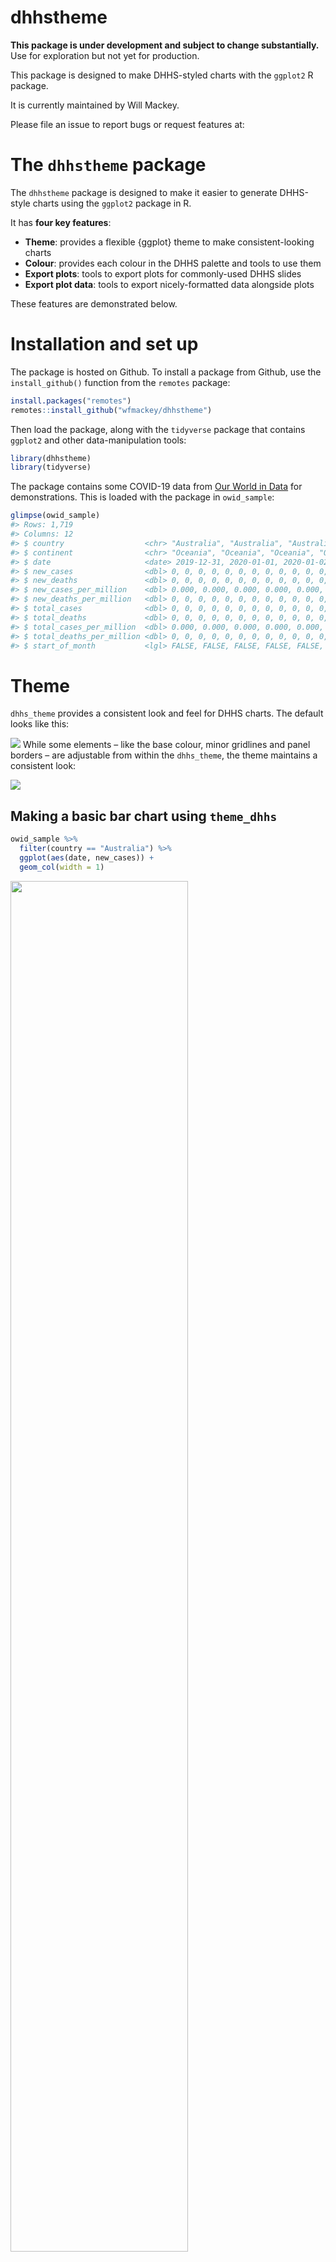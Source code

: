 
<!-- README.md is generated from README.Rmd. Please edit that file -->

# dhhstheme

<!-- badges: start -->

<!-- badges: end -->

**This package is under development and subject to change
substantially.** Use for exploration but not yet for production.

This package is designed to make DHHS-styled charts with the `ggplot2` R
package.

It is currently maintained by Will Mackey.

Please file an issue to report bugs or request features at:

# The `dhhstheme` package

The `dhhstheme` package is designed to make it easier to generate
DHHS-style charts using the `ggplot2` package in R.

It has **four key features**:

  - **Theme**: provides a flexible {ggplot} theme to make
    consistent-looking charts
  - **Colour**: provides each colour in the DHHS palette and tools to
    use them
  - **Export plots**: tools to export plots for commonly-used DHHS
    slides
  - **Export plot data**: tools to export nicely-formatted data
    alongside plots

These features are demonstrated below.

# Installation and set up

The package is hosted on Github. To install a package from Github, use
the `install_github()` function from the `remotes` package:

``` r
install.packages("remotes")
remotes::install_github("wfmackey/dhhstheme")
```

Then load the package, along with the `tidyverse` package that contains
`ggplot2` and other data-manipulation tools:

``` r
library(dhhstheme)
library(tidyverse)
```

The package contains some COVID-19 data from [Our World in
Data](https://ourworldindata.org/coronavirus) for demonstrations. This
is loaded with the package in `owid_sample`:

``` r
glimpse(owid_sample)
#> Rows: 1,719
#> Columns: 12
#> $ country                  <chr> "Australia", "Australia", "Australia", "Aust…
#> $ continent                <chr> "Oceania", "Oceania", "Oceania", "Oceania", …
#> $ date                     <date> 2019-12-31, 2020-01-01, 2020-01-02, 2020-01…
#> $ new_cases                <dbl> 0, 0, 0, 0, 0, 0, 0, 0, 0, 0, 0, 0, 0, 0, 0,…
#> $ new_deaths               <dbl> 0, 0, 0, 0, 0, 0, 0, 0, 0, 0, 0, 0, 0, 0, 0,…
#> $ new_cases_per_million    <dbl> 0.000, 0.000, 0.000, 0.000, 0.000, 0.000, 0.…
#> $ new_deaths_per_million   <dbl> 0, 0, 0, 0, 0, 0, 0, 0, 0, 0, 0, 0, 0, 0, 0,…
#> $ total_cases              <dbl> 0, 0, 0, 0, 0, 0, 0, 0, 0, 0, 0, 0, 0, 0, 0,…
#> $ total_deaths             <dbl> 0, 0, 0, 0, 0, 0, 0, 0, 0, 0, 0, 0, 0, 0, 0,…
#> $ total_cases_per_million  <dbl> 0.000, 0.000, 0.000, 0.000, 0.000, 0.000, 0.…
#> $ total_deaths_per_million <dbl> 0, 0, 0, 0, 0, 0, 0, 0, 0, 0, 0, 0, 0, 0, 0,…
#> $ start_of_month           <lgl> FALSE, FALSE, FALSE, FALSE, FALSE, FALSE, FA…
```

# Theme

`dhhs_theme` provides a consistent look and feel for DHHS charts. The
default looks like this:

![](man/figures/dhhs_theme_figures/Slide1.png) While some elements –
like the base colour, minor gridlines and panel borders – are adjustable
from within the `dhhs_theme`, the theme maintains a consistent look:

![](man/figures/dhhs_theme_figures/Slide2.png)

## Making a basic bar chart using `theme_dhhs`

``` r
owid_sample %>% 
  filter(country == "Australia") %>% 
  ggplot(aes(date, new_cases)) + 
  geom_col(width = 1)
```

<img src="man/figures/README-base_col-1.png" width="75%" style="display: block; margin: auto auto auto 0;" />

To add the DHHS theme, add `theme_dhhs`:

``` r
owid_sample %>% 
  filter(country == "Australia") %>% 
  ggplot(aes(date, new_cases)) + 
  geom_col(width = 1) +
  theme_dhhs()
```

<img src="man/figures/README-theme_col-1.png" width="75%" style="display: block; margin: auto auto auto 0;" />

You can use the pre-set DHHS colours (see next section) to `fill` the
plot, and add a DHHS y-axis:

``` r
owid_sample %>% 
  filter(country == "Australia") %>% 
  ggplot(aes(date, new_cases)) + 
  geom_col(width = 1,
           fill = dhhs_navy) +
  theme_dhhs() + 
  dhhs_y_continuous()
```

<img src="man/figures/README-theme_col2-1.png" width="75%" style="display: block; margin: auto auto auto 0;" />

Finally, adding titles and labels:

``` r
aus_cases <- owid_sample %>% 
  filter(country == "Australia") %>% 
  ggplot(aes(date, new_cases)) + 
  geom_col(width = 1,
           fill = dhhs_navy) +
  theme_dhhs() +
  dhhs_y_continuous() +
  labs(title = "Australia's second wave",
       subtitle = "Daily COVID-19 cases in Australia",
       x = NULL,
       y = NULL,
       caption = "Source: Our World in Data (ourworldindata.org/coronavirus).")

aus_cases
```

<img src="man/figures/README-theme_col3-1.png" width="75%" style="display: block; margin: auto auto auto 0;" />

# Colours

`dhhstheme` comes with lazily-loaded DHHS hex values. After `dhhstheme`
has been loaded with `library(dhhstheme)`, use a colour by typing
`dhhs_` and the colour name. E.g.:

``` r
dhhs_pink
#> [1] "#D50032"
dhhs_navy
#> [1] "#201547"
dhhs_blue
#> [1] "#004EA8"
dhhs_blue1
#> [1] "#E0EAF5"
```

The colours are sourced from the *DHHS Visual style guide for staff
preparing Word documents and Powerpoint presentations*. They are:

![](man/figures/dhhs_theme_figures/Slide3.png)

Two helper functions are provided to assist in selecting a colour
palette for your chart: `dhhs_colour_continuous()` and
`dhhs_fill_continuous()`. These can be used to assign colour or fill
`geoms` to a DHHS palette:

``` r
owid_sample %>% 
  filter(start_of_month,
         country %in% c("United States",
                        "Sweden",
                        "France")) %>% 
  ggplot(aes(total_cases_per_million, total_deaths_per_million,
             colour = country)) + 
  geom_point(size = 4) + 
  theme_dhhs(legend = "top") +
  dhhs_y_continuous() +
  dhhs_x_continuous(labels = scales::comma) + 
  dhhs_colour_manual(4) +
  labs(title = "More COVID-19 cases have led to more deaths",
       subtitle = "COVID-19 deaths per million population",
       x = "COVID-19 cases per million population",
       y = NULL,
       colour = NULL,
       caption = "Source: Our World in Data (ourworldindata.org/coronavirus).")
```

<img src="man/figures/README-dhhs_colour1-1.png" width="75%" style="display: block; margin: auto auto auto 0;" />

Alternatively, you can provide your own colour combinations using a
`value` argument:

``` r
owid_plot <- owid_sample %>% 
  filter(start_of_month,
         country %in% c("United States",
                        "Sweden",
                        "France")) %>% 
  ggplot(aes(total_cases_per_million, total_deaths_per_million,
             colour = country)) + 
  geom_point(size = 4) + 
  theme_dhhs(legend = "top", panel_borders = "border") +
  dhhs_y_continuous() +
  dhhs_x_continuous(labels = scales::comma) + 
  dhhs_colour_manual(values = c(dhhs_pink4, dhhs_green4, dhhs_blue4, dhhs_purple4)) +
  labs(title = "More COVID-19 cases have led to more deaths",
       subtitle = "COVID-19 deaths per million population",
       x = "COVID-19 cases per million population",
       y = NULL,
       colour = NULL,
       caption = "Source: Our World in Data (ourworldindata.org/coronavirus).")

owid_plot
```

<img src="man/figures/README-dhhs_colour2-1.png" width="75%" style="display: block; margin: auto auto auto 0;" />

## Saving a chart

The `dhhs_save` function is a wrapper around `ggsave` with pre-set sizes
and features commonly used in exporting charts at DHHS.

``` r
dhhs_save("data-raw/owid_plot.png", 
          plot_object = owid_plot)
#> Exporting plots for the large template
#>  - saving data-raw/owid_plot.png
```

This is designed to reduce ugly post-production re-sizing:

![](man/figures/dhhs_theme_figures/Slide4.png)

By default, this will save a ‘whole’ sized plot, which will fit the
whole **plotting** area of a DHHS Powerpoint slide. Often we will want
plots that cover half or a third of a slide, or to just cover the top or
bottom. We can use the `type` argument and one of nine pre-set sizes:

  - `"whole"`: The default. Use for a plot covering the whole body of a
    DHHS slide.
  - `"half"`: Use for a tall plot covering the full left or right side a
    normal DHHS slide.
  - `"third"`: Use for a tall plot covering roughly one-third of the
    horizontal space on a DHHS slide.
  - `"short-whole"`: Use for a short plot covering half the body of a
    DHHS slide.
  - `"short-half"`: Use for a short plot covering half of the left or
    right side of a DHHS slide.
  - `"short-third"`: Use for a short plot covering roughly one-third of
    the horizontal space on a normal DHHS slide.
  - `"all"`: Export all of the above in a folder called `file_path`.

For example:

``` r
dhhs_save("data-raw/owid_plot.png", 
          plot_object = owid_plot,
          type = "half")
#> Exporting plots for the large template
#>  - saving data-raw/owid_plot.png
```

Choosing ‘all’ will create a folder called `file_path` (sans extension)
and populate it with all possible chart types:

``` r
dhhs_save("data-raw/owid_plot.png", 
          plot_object = owid_plot,
          type = "all")
#> Exporting plots for the large template
#> Saving all types in data-raw/owid_plot
#>  - saving data-raw/owid_plot/owid_plot-whole.png
#>  - saving data-raw/owid_plot/owid_plot-half.png
#>  - saving data-raw/owid_plot/owid_plot-third.png
#>  - saving data-raw/owid_plot/owid_plot-short.png
#>  - saving data-raw/owid_plot/owid_plot-short-half.png
#>  - saving data-raw/owid_plot/owid_plot-short-third.png
#>  - exporting Excel data to: data-raw/owid_plot/owid_plot.xlsx
```

Additionally, because there are three commonly-used templates with
different sizes, you can tell `dhhs_save` the template you are using
with `ppt_size`. This takes one of three options:

  - `"large"`: for large Powerpoints with height 26.67 and width
    35.56cm.
  - `"normal43`: for standard 4:3 Powerpoints with height 19.05 and
    width 25.4cm.
  - `"normal169"`: for wide standard 16:9 Powerpoints with height 19.05
    and width 33.87cm.

These are applied alongside the `type` argument. For example, to save a
plot that takes up half the plotting area on the standard 16:9 DHHS
template:

``` r
dhhs_save("data-raw/owid_plot.png", 
          plot_object = owid_plot,
          type = "half",
          ppt_size = "normal169")
#> Exporting plots for the normal169 template
#>  - saving data-raw/owid_plot.png
```

# Exporting chart data

The `dhhs_save` function can create an Excel file that contains your
plot and the data used to make it. This can be called using the
`export_chartdata` argument:

``` r
dhhs_save("data-raw/owid_plot.png", 
          plot_object = owid_plot,
          export_chartdata = TRUE)
#> Exporting plots for the large template
#>  - saving data-raw/owid_plot/owid_plot-whole.png
#>  - exporting Excel data to: data-raw/owid_plot/owid_plot.xlsx
```

By default, this will export *only* the variables that are used in the
chart. To add additional variables, use the `add_vars` argument:

``` r
dhhs_save("data-raw/owid_plot.png", 
          plot_object = owid_plot,
          export_chartdata = TRUE, 
          add_vars = "date")
#> Exporting plots for the large template
#>  - saving data-raw/owid_plot/owid_plot-whole.png
#>  - exporting Excel data to: data-raw/owid_plot/owid_plot.xlsx
```

Which creates an Excel file with the variables
`total_cases_per_million`, `total_deaths_per_million`, `country` and
`date`:

![](man/figures/dhhs_theme_figures/Slide5.png)

# Exporting the data of multiple charts

The `save_chartdata` function, which is called by `dhhs_theme` when
exporting the Excel file, can be called directly. If you provide it with
a list of plots, it will create a single Excel file with a cover page
and one sheet per plot. For example:

``` r
save_chartdata("data-raw/owid_plot.xlsx", 
               object = list(owid_plot, aus_cases))
```

creates an Excel file with a cover page, adds a sheet for `owid_plot`,
then another for `aus_cases`.
